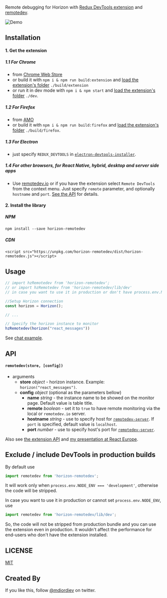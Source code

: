Remote debugging for Horizon with [Redux DevTools extension](https://github.com/zalmoxisus/redux-devtools-extension) and [remotedev](https://github.com/zalmoxisus/remotedev).

![Demo](https://cloud.githubusercontent.com/assets/7957859/18026426/9a1ae9d2-6c4e-11e6-8d52-8d3a3f981fa6.gif)

## Installation

#### 1. Get the extension
##### 1.1 For Chrome
 - from [Chrome Web Store](https://chrome.google.com/webstore/detail/redux-devtools/lmhkpmbekcpmknklioeibfkpmmfibljd)
 - or build it with `npm i & npm run build:extension` and [load the extension's folder](https://developer.chrome.com/extensions/getstarted#unpacked) `./build/extension`
 - or run it in dev mode with `npm i & npm start` and [load the extension's folder](https://developer.chrome.com/extensions/getstarted#unpacked) `./dev`.

##### 1.2 For Firefox
 - from [AMO](https://addons.mozilla.org/en-US/firefox/addon/remotedev/)
 - or build it with `npm i & npm run build:firefox` and [load the extension's folder](https://developer.mozilla.org/en-US/Add-ons/WebExtensions/Temporary_Installation_in_Firefox) `./build/firefox`.

##### 1.3 For Electron
  - just specify `REDUX_DEVTOOLS` in [`electron-devtools-installer`](https://github.com/GPMDP/electron-devtools-installer).

##### 1.4 For other browsers, for React Native, hybrid, desktop and server side apps
  - Use [remotedev.io](http://remotedev.io/local/) or if you have the extension select `Remote DevTools` from the context menu. Just specify `remote` parameter, and optionally `hostname` and `port`. [See the API](https://github.com/zalmoxisus/mobx-remotedev#remotedevstore-config) for details. 

#### 2. Install the library

##### NPM

```
npm install --save horizon-remotedev
```

##### CDN

```
<script src="https://unpkg.com/horizon-remotedev/dist/horizon-remotedev.js"></script>
```

## Usage

```js
// import hzRemotedev from 'horizon-remotedev';
// or import hzRemotedev from 'horizon-remotedev/lib/dev'
// in case you want to use it in production or don't have process.env.NODE_ENV === 'development'

//Setup Horizon connection
const horizon = Horizon();

// ...

// Specify the horizon instance to monitor 
hzRemotedev(horizon("react_messages"))
```

See [chat example](https://github.com/zalmoxisus/horizon-remotedev/blob/master/examples/chat-app/dist/app.jsx).

## API
#### `remotedev(store, [config])`
  - arguments
    - **store** *object* - horizon instance.  Example: `horizon("react_messages")`.
    - **config** *object* (optional as the parameters bellow)
      - **name** *string* - the instance name to be showed on the monitor page. Default value is table title.
      - **remote** *boolean* - set it to `true` to have remote monitoring via the local or `remotedev.io` server.
      - **hostname** *string* - use to specify host for [`remotedev-server`](https://github.com/zalmoxisus/remotedev-server). If `port` is specified, default value is `localhost`.
      - **port** *number* - use to specify host's port for [`remotedev-server`](https://github.com/zalmoxisus/remotedev-server).

Also see [the extension API](https://github.com/zalmoxisus/redux-devtools-extension#documentation) and [my presentation at React Europe](https://youtu.be/YU8jQ2HtqH4).

## Exclude / include DevTools in production builds

By default use
```js
import remotedev from 'horizon-remotedev';
```

It will work only when `process.env.NODE_ENV === 'development'`, otherwise the code will be stripped.

In case you want to use it in production or cannot set `process.env.NODE_ENV`, use
```js
import remotedev from 'horizon-remotedev/lib/dev';
```
So, the code will not be stripped from production bundle and you can use the extension even in production. It wouldn't affect the performance for end-users who don't have the extension installed. 

## LICENSE

[MIT](LICENSE)

## Created By

If you like this, follow [@mdiordiev](https://twitter.com/mdiordiev) on twitter.
